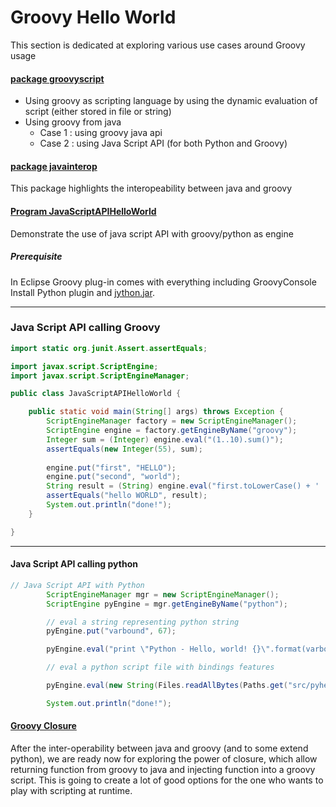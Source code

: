 # Groovy Hello World

This section is dedicated at exploring various use cases around Groovy usage

#### [package groovyscript](https://github.com/bigleuxenchef/Working/tree/master/GroovyHelloWorld/src/groovyscript)

- Using groovy as scripting language by using the dynamic evaluation of script (either stored in file or string)
- Using groovy from java 
  * Case 1 : using groovy java api
  * Case 2 : using Java Script API (for both Python and Groovy)
  
#### [package javainterop](https://github.com/bigleuxenchef/Working/tree/master/GroovyHelloWorld/src/javainterop)
  
This package highlights the interopeability between java and groovy

#### [Program JavaScriptAPIHelloWorld](https://github.com/bigleuxenchef/Working/tree/master/GroovyHelloWorld/src/JavaScriptAPIHelloWorld.java)
  

Demonstrate the use of java script API with groovy/python as engine

##### Prerequisite 
In Eclipse Groovy plug-in comes with everything including GroovyConsole
Install Python plugin and [jython.jar](http://www.jython.org/downloads.html).

- - -
### Java Script API calling Groovy

```java
import static org.junit.Assert.assertEquals;

import javax.script.ScriptEngine;
import javax.script.ScriptEngineManager;

public class JavaScriptAPIHelloWorld {

	public static void main(String[] args) throws Exception {	
		ScriptEngineManager factory = new ScriptEngineManager();
		ScriptEngine engine = factory.getEngineByName("groovy");
		Integer sum = (Integer) engine.eval("(1..10).sum()");
		assertEquals(new Integer(55), sum);
		
		engine.put("first", "HELLO");
		engine.put("second", "world");
		String result = (String) engine.eval("first.toLowerCase() + ' ' + second.toUpperCase()");
		assertEquals("hello WORLD", result);
		System.out.println("done!");
	}

}
```

- - -

#### Java Script API calling python

```java
// Java Script API with Python
		ScriptEngineManager mgr = new ScriptEngineManager();
		ScriptEngine pyEngine = mgr.getEngineByName("python");

		// eval a string representing python string
		pyEngine.put("varbound", 67);

		pyEngine.eval("print \"Python - Hello, world! {}\".format(varbound)");

		// eval a python script file with bindings features

		pyEngine.eval(new String(Files.readAllBytes(Paths.get("src/pyhelloworld.py"))));

		System.out.println("done!");
```

#### [Groovy Closure](https://github.com/bigleuxenchef/Working/tree/master/GroovyHelloWorld/src/Closure)

After the inter-operability between java and groovy (and to some extend python), we are ready now for exploring the power of closure, which allow returning function from groovy to java and injecting function into a groovy script. This is going to create a lot of good options for the one who wants to play with scripting at runtime.



